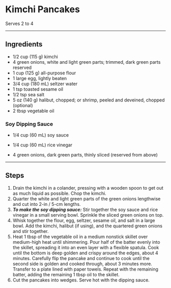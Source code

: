 # Kimchi Pancakes

Serves 2 to 4

---

## Ingredients

* 1/2 cup (115 g) kimchi
* 4 green onions, white and light green parts; trimmed, dark green parts reserved
* 1 cup (125 g) all-purpose flour
* 1 large egg, lightly beaten
* 3/4 cup (180 mL) seltzer water
* 1 tsp toasted sesame oil
* 1/2 tsp sea salt
* 5 oz (140 g) halibut, chopped; or shrimp, peeled and deveined, chopped (optional)
* 2 tbsp vegetable oil

### Soy Dipping Sauce

* 1/4 cup (60 mL) soy sauce

* 1/4 cup (60 mL) rice vinegar

* 4 green onions, dark green parts, thinly sliced (reserved from above)

---

## Steps

1.  Drain the kimchi in a colander, pressing with a wooden spoon to get out as much liquid as possible. Chop the kimchi.
2. Quarter the white and light green parts of the green onions lengthwise and cut into 2-in / 5-cm lengths.
3. ***To make the soy dipping sauce:*** Stir together the soy sauce and rice vinegar in a small serving bowl. Sprinkle the sliced green onions on top.
4. Whisk together the flour, egg, seltzer, sesame oil, and salt in a large bowl. Add the kimchi, halibut (if using), and the quartered green onions and stir together.
5. Heat 1 tbsp of the vegetable oil in a medium nonstick skillet over medium-high heat until shimmering. Pour half of the batter evenly into the skillet, spreading it into an even layer with a flexible spatula. Cook until the bottom is deep golden and crispy around the edges, about 4 minutes. Carefully flip the pancake and continue to cook until the second side is golden and cooked through, about 3 minutes more. Transfer to a plate lined with paper towels. Repeat with the remaining batter, adding the remaining 1 tbsp oil to the skillet.
6. Cut the pancakes into wedges. Serve hot with the dipping sauce.

